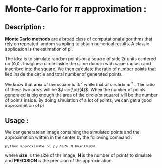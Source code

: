 # Monte-Carlo for $\pi$ approximation :
## Description :
**Monte Carlo methods** are a broad class of computational algorithms that rely on repeated random sampling to obtain numerical results. A classic application is the estimation of pi. 

The idea is to simulate random points on a square of side 2r units centered on (0,0). Imagine a circle inside the same domain with same radius r and inscribed into the square. We then calculate the ratio of number points that lied inside the circle and total number of generated points.

We know that area of the square is $4r^{2}$ while that of circle is $\pi r^{2}$ .  The ratio of these two areas will be $\frac{\pi}{4}$.
When the number of points generated is big enough the area of the circle(or square) will be the number of points inside. By doing simulation of a lot of points, we can get a good approximation of pi

## Usage :

We can generate an image containing the simulated points and the approximation written in the center by the following command : 
```
python approximate_pi.py SIZE N PRECISION
```
where **size** is the size of the image, **N** is the number of points to simulate and **PRECISION** is the precision of the approximation.  
